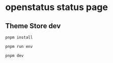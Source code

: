 # openstatus status page


## Theme Store dev

```sh
pnpm install
```



```sh
pnpm run env
```

```sh
pnpm dev
```
